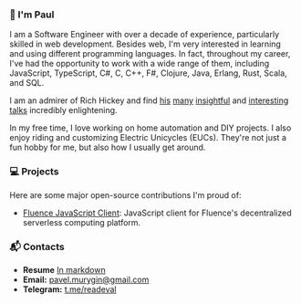 ### 👋 I'm Paul

I am a Software Engineer with over a decade of experience, particularly skilled in web development. Besides web, I'm very interested in learning and using different programming languages. In fact, throughout my career, I've had the opportunity to work with a wide range of them, including JavaScript, TypeScript, C#, C, C++, F#, Clojure, Java, Erlang, Rust, Scala, and SQL.

I am an admirer of Rich Hickey and find [his](https://www.youtube.com/watch?v=LKtk3HCgTa8) [many](https://www.youtube.com/watch?v=-6BsiVyC1kM) [insightful](https://www.youtube.com/watch?v=YR5WdGrpoug) and [interesting](https://www.youtube.com/watch?v=f84n5oFoZBc) [talks](https://www.youtube.com/watch?v=c5QF2HjHLSE) incredibly enlightening.


In my free time, I love working on home automation and DIY projects. I also enjoy riding and customizing Electric Unicycles (EUCs). They're not just a fun hobby for me, but also how I usually get around.

### 💻 Projects

Here are some major open-source contributions I'm proud of:

- [Fluence JavaScript Client](https://github.com/fluencelabs/js-client): JavaScript client for Fluence's decentralized serverless computing platform.

### 📬 Contacts
- **Resume** [In markdown](resume.md)
- **Email:** [pavel.murygin@gmail.com](mailto:pavel.murygin@gmail.com)
- **Telegram:** [t.me/readeval](https://t.me/readeval)
